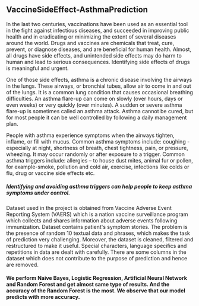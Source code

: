 ## VaccineSideEffect-AsthmaPrediction
In the last two centuries, vaccinations have been used as an essential tool in the fight against infectious diseases, and succeeded in improving public health and in eradicating or minimizing the extent of several diseases around the world. Drugs and vaccines are chemicals that treat, cure, prevent, or diagnose diseases, and are beneficial for human health. Almost, all drugs have side effects, and unintended side effects may do harm to human and lead to serious consequences. Identifying side effects of drugs is meaningful and urgent. 

One of those side effects, asthma is a chronic disease involving the airways in the lungs. These airways, or bronchial tubes, allow air to come in and out of the lungs. It is a common lung condition that causes occasional breathing difficulties. An asthma flare-up can come on slowly (over hours, days or even weeks) or very quickly (over minutes). A sudden or severe asthma flare-up is sometimes called an asthma attack. Asthma cannot be cured, but for most people it can be well controlled by following a daily management plan.

People with asthma experience symptoms when the airways tighten, inflame, or fill with mucus. Common asthma symptoms include: coughing - especially at night, shortness of breath, chest tightness, pain, or pressure, wheezing. 
It may occur randomly or after exposure to a trigger. Common asthma triggers include: allergies – to house dust mites, animal fur or pollen, for example-smoke, pollution and cold air, exercise, infections like colds or flu, drug or vaccine side effects etc.

##### Identifying and avoiding asthma triggers can help people to keep asthma symptoms under control.

Dataset used in the project is obtained from Vaccine Adverse Event Reporting System (VAERS) which is a nation vaccine surveillance program which collects and shares information about adverse events following immunization. Dataset contains patient's symptom stories. The problem is the presence of random 10 textual data and phrases, which makes the task of prediction very challenging.
Moreover, the dataset is cleaned, filtered and restructured to make it useful. Special characters, language specifics and repetitions in data are dealt with carefully. There are some columns in the dataset which does not contribute to the purpose of prediction and hence are removed.

#### We perform Naive Bayes, Logistic Regression, Artificial Neural Network and Random Forest and get almost same type of results. And the accuracy of the Random Forest is the most.  We observe that our model predicts with more accuracy.

